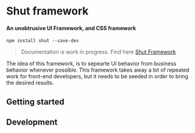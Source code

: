 # Shut framework

#### An unobtrusive UI Framework, and CSS framework

```
npm install shut --save-dev
```

> Documentation is work in progress. Find here <a href="http://shut.work/">Shut Framework</a>

The idea of this framework, is to sepearte UI behavior from business behavior whenever possible. This framework takes away a lot of repeated work for front-end developers, but it needs to be seeded in order to bring the desired results.  

## Getting started

## Development

